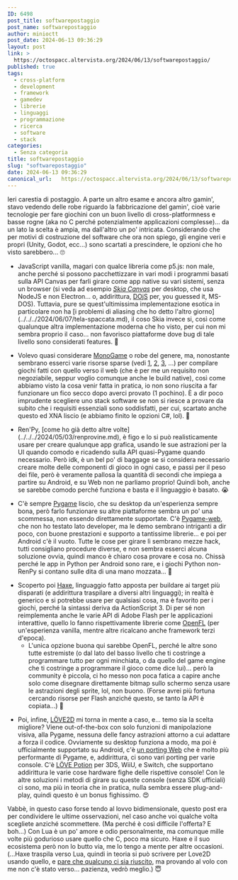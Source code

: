 ```yaml
---
ID: 6498
post_title: softwarepostaggio
post_name: softwarepostaggio
author: minioctt
post_date: 2024-06-13 09:36:29
layout: post
link: >
  https://octospacc.altervista.org/2024/06/13/softwarepostaggio/
published: true
tags:
  - cross-platform
  - development
  - framework
  - gamedev
  - librerie
  - linguaggi
  - programmazione
  - ricerca
  - software
  - stack
categories:
  - Senza categoria
title: softwarepostaggio
slug: "softwarepostaggio"
date: 2024-06-13 09:36:29
canonical_url:   https://octospacc.altervista.org/2024/06/13/softwarepostaggio/
---
```

<!-- wp:paragraph -->
<p markdown="1">Ieri carestia di postaggio. A parte un altro esame e ancora altro gamin', stavo vedendo delle robe riguardo la fabbricazione del gamin', cioè varie tecnologie per fare giochini con un buon livello di cross-platformness e basse rogne (aka no C perché potenzialmente applicazioni complesse)... da un lato la scelta è ampia, ma dall'altro un po' intricata. Considerando che per motivi di costruzione del software che ora non spiego, gli engine veri e propri (Unity, Godot, ecc...) sono scartati a prescindere, le opzioni che ho visto sarebbero... 🙄</p>
<!-- /wp:paragraph -->

<!-- wp:list -->
<ul><!-- wp:list-item -->
<li>JavaScript vanilla, magari con qualce libreria come p5.js: non male, anche perché si possono pacchettizzare in vari modi i programmi basati sulla API Canvas per farli girare come app native su vari sistemi, senza un browser (si veda ad esempio <a href="https://github.com/samizdatco/skia-canvas"><em>Skia Canvas</em></a> per desktop, che usa NodeJS e non Electron... o, addirittura, <a href="https://github.com/SuperIlu/DOjS">DOjS</a> per, you guessed it, MS-DOS). Tuttavia, pure se quest'ultimissima implementazione esotica in particolare non ha [i problemi di aliasing che ho detto l'altro giorno](../../../2024/06/07/tela-spaccata.md), il coso Skia invece si, così come qualunque altra implementazione moderna che ho visto, per cui non mi sembra proprio il caso... non favorisco piattaforme dove bug di tale livello sono considerati features. 🤢</li>
<!-- /wp:list-item --></ul>
<!-- /wp:list -->

<!-- wp:list -->
<ul><!-- wp:list-item -->
<li>Volevo quasi considerare <a href="https://monogame.net/">MonoGame</a> o robe del genere, ma, nonostante sembrano esserci varie risorse sparse (vedi <a href="https://community.monogame.net/t/monogame-inside-your-web-browser/1091">1</a>, <a href="https://community.monogame.net/t/timeline-for-mono-aot-webassembly-export/12548">2</a>, <a href="https://github.com/MonoGame/MonoGame.WebDemo">3</a>, ...) per compilare giochi fatti con quello verso il web (che è per me un requisito non negoziabile, seppur voglio comunque anche le build native), così come abbiamo visto la cosa venir fatta in pratica, io non sono riuscita a far funzionare un fico secco dopo averci provato (1 pochino). È a dir poco imprudente scegliere uno stack software se non si riesce a provare da subito che i requisiti essenziali sono soddisfatti, per cui, scartato anche questo ed XNA liscio (e abbiamo finito le opzioni C#, lol). 🥴</li>
<!-- /wp:list-item --></ul>
<!-- /wp:list -->

<!-- wp:list -->
<ul><!-- wp:list-item -->
<li>Ren'Py, [come ho già detto altre volte](../../../2024/05/03/renprovine.md), è figo e lo si può realisticamente usare per creare qualunque app grafica, usando le sue astrazioni per la UI quando comodo e ricadendo sulla API quasi-Pygame quando necessario. Però idk, è un bel po' di baggage se si considera necessario creare molte delle componenti di gioco in ogni caso, e passi per il peso dei file, però è veramente pallosa la quantità di secondi che impiega a partire su Android, e su Web non ne parliamo proprio! Quindi boh, anche se sarebbe comodo perché funziona e basta e il linguaggio è basato. 😭</li>
<!-- /wp:list-item --></ul>
<!-- /wp:list -->

<!-- wp:list -->
<ul><!-- wp:list-item -->
<li>C'è sempre <a href="http://pygame.org/">Pygame</a> liscio, che su desktop da un'esperienza sempre bona, però farlo funzionare su altre piattaforme sembra un po' una scommessa, non essendo direttamente supportate. C'è <a href="https://pygame-web.github.io/">Pygame-web</a>, che non ho testato lato developer, ma le demo sembrano intriganti a dir poco, con buone prestazioni e supporto a tantissime librerie... e poi per Android c'è il vuoto. Tutte le cose per girare lì sembrano mezze hack, tutti consigliano procedure diverse, e non sembra esserci alcuna soluzione ovvia, quindi manco è chiaro cosa provare e cosa no. Chissà perché le app in Python per Android sono rare, e i giochi Python non-RenPy si contano sulle dita di una mano mozzata... 🤬</li>
<!-- /wp:list-item --></ul>
<!-- /wp:list -->

<!-- wp:list -->
<ul><!-- wp:list-item -->
<li>Scoperto poi <a href="https://haxe.org/">Haxe</a>, linguaggio fatto apposta per buildare ai target più disparati (e addirittura traspilare a diversi altri linguaggi); in realtà è generico e si potrebbe usare per qualsiasi cosa, ma è favorito per i giochi, perché la sintassi deriva da ActionScript 3. Di per sé non reimplementa anche le varie API di Adobe Flash per le applicazioni interattive, quello lo fanno rispettivamente librerie come <a href="https://www.openfl.org/">OpenFL</a> (per un'esperienza vanilla, mentre altre ricalcano anche framework terzi d'epoca).<!-- wp:list -->
<ul><!-- wp:list-item -->
<li>L'unica opzione buona qui sarebbe OpenFL, perché le altre sono tutte estremiste (o dal lato del basso livello che ti costringe a programmare tutto per ogni minchiata, o da quello del game engine che ti costringe a programmare il gioco come dice lui)... però la community è piccola, ci ho messo non poca fatica a capire anche solo come disegnare direttamente bitmap sullo schermo senza usare le astrazioni degli sprite, lol, non buono. (Forse avrei più fortuna cercando risorse per Flash anziché questo, se tanto la API è copiata...) 🥺</li>
<!-- /wp:list-item --></ul>
<!-- /wp:list --></li>
<!-- /wp:list-item --></ul>
<!-- /wp:list -->

<!-- wp:list -->
<ul><!-- wp:list-item -->
<li>Poi, infine, <a href="https://www.love2d.org/">LÖVE2D</a> mi torna in mente a caso, e... temo sia la scelta migliore? Viene out-of-the-box con solo funzioni di manipolazione visiva, alla Pygame, nessuna delle fancy astrazioni attorno a cui adattare a forza il codice. Ovviamente su desktop funziona a modo, ma poi è ufficialmente supportato su Android, c'è <a href="https://schellingb.github.io/LoveWebBuilder/">un porting Web</a> che è molto più performante di Pygame, e, addirittura, ci sono vari porting per varie console. C'è <a href="https://lovebrew.org/#/">LÖVE Potion</a> per 3DS, WiiU, e Switch, che supportano addirittura le varie cose hardware fighe delle rispettive console! Con le altre soluzioni i metodi di girare su queste console (senza SDK ufficiali) ci sono, ma più in teoria che in pratica, nulla sembra essere plug-and-play, quindi questo è un bonus fighissimo. 😍</li>
<!-- /wp:list-item --></ul>
<!-- /wp:list -->

<!-- wp:paragraph -->
<p markdown="1">Vabbè, in questo caso forse tendo al lovvo bidimensionale, questo post era per condividere le ultime osservazioni, nel caso anche voi qualche volta scegliete anziché scommettere. (Ma perché è così difficile l'offerta? E boh...) Con Lua è un po' amore e odio personalmente, ma comunque mille volte più godurioso usare quello che C, poco ma sicuro. Haxe e il suo ecosistema però non lo butto via, me lo tengo a mente per altre occasioni. (...Haxe traspila verso Lua, quindi in teoria si può scrivere per Love2D usando quello, e <a href="https://www.love2d.org/forums/viewtopic.php?t=91875&p=243071">pare che qualcuno ci sia riuscito</a>, ma provando al volo con me non c'è stato verso... pazienza, vedrò meglio.) 😇</p>
<!-- /wp:paragraph -->